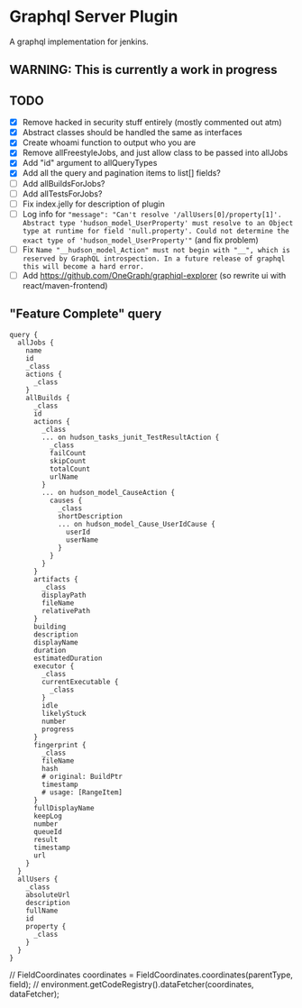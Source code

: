 # Graphql Server Plugin

A graphql implementation for jenkins.

## WARNING: This is currently a work in progress

## TODO

- [x] Remove hacked in security stuff entirely (mostly commented out atm)
- [x] Abstract classes should be handled the same as interfaces
- [x] Create whoami function to output who you are
- [x] Remove allFreestyleJobs, and just allow class to be passed into allJobs
- [x] Add "id" argument to allQueryTypes
- [x] Add all the query and pagination items to list[] fields?
- [ ] Add allBuildsForJobs?
- [ ] Add allTestsForJobs?
- [ ] Fix index.jelly for description of plugin
- [ ] Log info for `"message": "Can't resolve '/allUsers[0]/property[1]'. Abstract type 'hudson_model_UserProperty' must resolve to an Object type at runtime for field 'null.property'. Could not determine the exact type of 'hudson_model_UserProperty'"` (and fix problem)
- [ ] Fix `Name "__hudson_model_Action" must not begin with "__", which is reserved by GraphQL introspection. In a future release of graphql this will become a hard error.`
- [ ] Add https://github.com/OneGraph/graphiql-explorer (so rewrite ui with react/maven-frontend)

## "Feature Complete" query

```
query {
  allJobs {
    name
    id
    _class
    actions {
      _class
    }
    allBuilds {
      _class
      id
      actions {
        _class
        ... on hudson_tasks_junit_TestResultAction {
          _class
          failCount
          skipCount
          totalCount
          urlName
        }
        ... on hudson_model_CauseAction {
          causes {
            _class
            shortDescription
            ... on hudson_model_Cause_UserIdCause {
              userId
              userName
            }
          }
        }
      }
      artifacts {
        _class
        displayPath
        fileName
        relativePath
      }
      building
      description
      displayName
      duration
      estimatedDuration
      executor {
        _class
        currentExecutable {
          _class
        }
        idle
        likelyStuck
        number
        progress
      }
      fingerprint {
        _class
        fileName
        hash
        # original: BuildPtr
        timestamp
        # usage: [RangeItem]
      }
      fullDisplayName
      keepLog
      number
      queueId
      result
      timestamp
      url
    }
  }
  allUsers {
    _class
    absoluteUrl
    description
    fullName
    id
    property {
      _class
    }
  }
}
```

// FieldCoordinates coordinates = FieldCoordinates.coordinates(parentType, field);
// environment.getCodeRegistry().dataFetcher(coordinates, dataFetcher);

